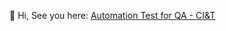 👋 Hi,
See you here: <a href="https://github.com/danhpaiva/test_ciet_java_selenium">Automation Test for QA - CI&T</a>